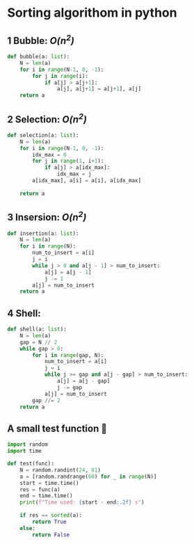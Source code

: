 # Sorting algorithom in python
## 1 Bubble: *O(n<sup>2</sup>)*
```python
def bubble(a: list):
    N = len(a)
    for i in range(N-1, 0, -1):
        for j in range(i):
            if a[j] > a[j+1]:
                a[j], a[j+1] = a[j+1], a[j]
    return a
```

## 2 Selection: *O(n<sup>2</sup>)*
```python
def selection(a: list):
    N = len(a)
    for i in range(N-1, 0, -1):
        idx_max = 0
        for j in range(1, i+1):
            if a[j] > a[idx_max]:
                idx_max = j
        a[idx_max], a[i] = a[i], a[idx_max]
    
    return a
```

## 3 Insersion: *O(n<sup>2</sup>)*
```python
def insertion(a: list):
    N = len(a)
    for i in range(N):
        num_to_insert = a[i]
        j = i 
        while j > 0 and a[j - 1] > num_to_insert:
            a[j] = a[j - 1]
            j -= 1
        a[j] = num_to_insert
    return a
```

## 4 Shell:
```python
def shell(a: list):
    N = len(a)
    gap = N // 2
    while gap > 0:
        for i in range(gap, N):
            num_to_insert = a[i]
            j = i 
            while j >= gap and a[j - gap] > num_to_insert:
                a[j] = a[j - gap]
                j -= gap
            a[j] = num_to_insert
        gap //= 2
    return a
```


## A small test function :poop:
```python
import random
import time

def test(func):
    N = random.randint(24, 81)
    a = [random.randrange(60) for _ in range(N)]
    start = time.time()
    res = func(a)
    end = time.time()
    print(f"Time used: {start - end:.2f} s")
    
    if res == sorted(a):
        return True
    else:
        return False
```
